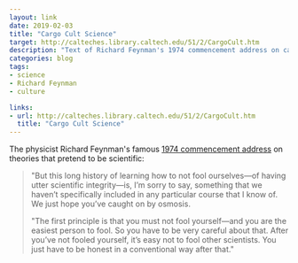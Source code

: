 ```yaml
---
layout: link
date: 2019-02-03
title: "Cargo Cult Science"
target: http://calteches.library.caltech.edu/51/2/CargoCult.htm
description: "Text of Richard Feynman's 1974 commencement address on cargo cult science."
categories: blog
tags:
- science
- Richard Feynman
- culture

links:
- url: http://calteches.library.caltech.edu/51/2/CargoCult.htm
  title: "Cargo Cult Science"
---
```


The physicist Richard Feynman's famous [1974 commencement address](https://en.wikipedia.org/wiki/Cargo_cult_science) on theories that pretend to be scientific:

> "But this long history of learning how to not fool ourselves—of having utter scientific integrity—is, I’m sorry to say, something that we haven’t specifically included in any particular course that I know of. We just hope you’ve caught on by osmosis.
>
> "The first principle is that you must not fool yourself—and you are the easiest person to fool. So you have to be very careful about that. After you’ve not fooled yourself, it’s easy not to fool other scientists. You just have to be honest in a conventional way after that."
